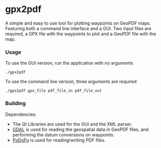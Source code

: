 # gpx2pdf
A simple and easy to use tool for plotting waypoints on GeoPDF maps. Featuring both a command line interface and a GUI. Two input files are required, a GPX file with the waypoints to plot and a GeoPDF file with the map.

### Usage
To use the GUI version, run the application with no arguments
```
./gpx2pdf
```
To use the command line version, three arguments are required
```
./gpx2pdf gpx_file pdf_file_in pdf_file_out
```

### Building
Dependencies:
* The Qt Libraries are used for the GUI and the XML parser.
* [GDAL](https://gdal.org/) is used for reading the geospatial data in GeoPDF files, and performing the datum conversions on waypoints.
* [PoDoFo](http://podofo.sourceforge.net/) is used for reading/writing PDF files.
